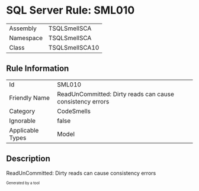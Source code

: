 ﻿# SQL Server Rule: SML010
  
|    |    |
|----|----|
| Assembly | TSQLSmellSCA |
| Namespace | TSQLSmellSCA |
| Class | TSQLSmellSCA10 |
  
## Rule Information
  
|    |    |
|----|----|
| Id | SML010 |
| Friendly Name | ReadUnCommitted: Dirty reads can cause consistency errors |
| Category | CodeSmells |
| Ignorable | false |
| Applicable Types | Model  |
  
## Description
  
ReadUnCommitted: Dirty reads can cause consistency errors
  
<sub><sup>Generated by a tool</sup></sub>
